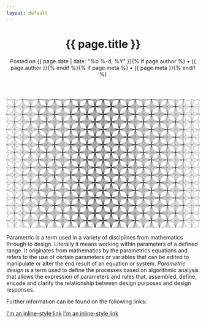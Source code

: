 ```yaml
---
layout: default
---
```

<div class="post">

  <header class="post-header">
     <h1 class="post-title">{{ page.title }}</h1>
     <p class="post-meta">Posted on {{ page.date | date: "%b %-d, %Y" }}{% if page.author %} • {{ page.author }}{% endif %}{% if page.meta %} • {{ page.meta }}{% endif %}</p>
  </header>

  <article class="post-content">
   
![](/images/127_pattern01.jpg/)


Parametric is a term used in a variety of disciplines from mathematics through to design. Literally it means working within parameters of a defined range. It originates from mathematics by the parametrics equations and refers to the use of certain parameters or variables that can be edited to manipulate or alter the end result of an equation or system. _Parametric design_ is a term used to define the processes based on algorithmic analysis that allows the expression of parameters and rules that, assembled, define, encode and clarify the relationship between design purposes and design responses.


Further information can be found on the following links:

[I'm an inline-style link](http://parasite.usc.edu/?p=443)
[I'm an inline-style link](http://www.danieldavis.com/a-history-of-parametric/)
  </article>

  <div align="center">
  	<a href="#">
  	<i class="fa fa-arrow-circle-up fa-2x"></i>
  	</a>
  </div>

</div>
